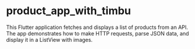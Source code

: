 # product_app_with_timbu
This Flutter application fetches and displays a list of products from an API. The app demonstrates how to make HTTP requests, parse JSON data, and display it in a ListView with images.
